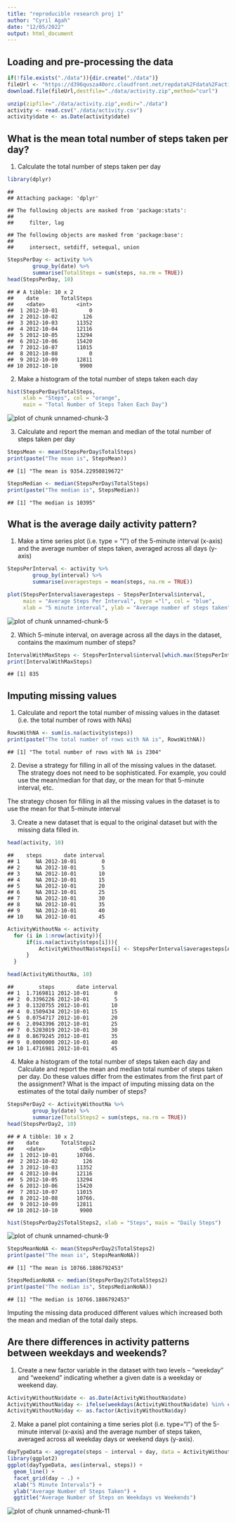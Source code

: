 ```yaml
---
title: "reproducible research proj 1"
author: "Cyril Agah"
date: "12/05/2022"
output: html_document
---
```


## Loading and pre-processing the data



```r
if(!file.exists("./data")){dir.create("./data")}
fileUrl <- "https://d396qusza40orc.cloudfront.net/repdata%2Fdata%2Factivity.zip"
download.file(fileUrl,destfile="./data/activity.zip",method="curl")

unzip(zipfile="./data/activity.zip",exdir="./data")
activity <- read.csv("./data/activity.csv")
activity$date <- as.Date(activity$date)
```


## What is the mean total number of steps taken per day?

1. Calculate the total number of steps taken per day


```r
library(dplyr)
```

```
## 
## Attaching package: 'dplyr'
```

```
## The following objects are masked from 'package:stats':
## 
##     filter, lag
```

```
## The following objects are masked from 'package:base':
## 
##     intersect, setdiff, setequal, union
```

```r
StepsPerDay <- activity %>%
        group_by(date) %>%
        summarise(TotalSteps = sum(steps, na.rm = TRUE))
head(StepsPerDay, 10)
```

```
## # A tibble: 10 x 2
##    date       TotalSteps
##    <date>          <int>
##  1 2012-10-01          0
##  2 2012-10-02        126
##  3 2012-10-03      11352
##  4 2012-10-04      12116
##  5 2012-10-05      13294
##  6 2012-10-06      15420
##  7 2012-10-07      11015
##  8 2012-10-08          0
##  9 2012-10-09      12811
## 10 2012-10-10       9900
```

2. Make a histogram of the total number of steps taken each day


```r
hist(StepsPerDay$TotalSteps, 
     xlab = "Steps", col = "orange", 
     main = "Total Number of Steps Taken Each Day")
```

![plot of chunk unnamed-chunk-3](figure/unnamed-chunk-3-1.png)

3. Calculate and report the meman and median of the total number of steps taken per day


```r
StepsMean <- mean(StepsPerDay$TotalSteps)
print(paste("The mean is", StepsMean))
```

```
## [1] "The mean is 9354.22950819672"
```

```r
StepsMedian <- median(StepsPerDay$TotalSteps)
print(paste("The median is", StepsMedian))
```

```
## [1] "The median is 10395"
```


## What is the average daily activity pattern?

1. Make a time series plot (i.e. type = "l") of the 5-minute interval (x-axis) and the average number of steps taken, averaged across all days (y-axis)


```r
StepsPerInterval <- activity %>%
        group_by(interval) %>%
        summarise(averagesteps = mean(steps, na.rm = TRUE))

plot(StepsPerInterval$averagesteps ~ StepsPerInterval$interval,
     main = "Average Steps Per Interval", type ="l", col = "blue",
     xlab = "5 minute interval", ylab = "Average number of steps taken")
```

![plot of chunk unnamed-chunk-5](figure/unnamed-chunk-5-1.png)

2. Which 5-minute interval, on average across all the days in the dataset, contains the maximum number of steps?


```r
IntervalWithMaxSteps <- StepsPerInterval$interval[which.max(StepsPerInterval$averagesteps)]
print(IntervalWithMaxSteps)
```

```
## [1] 835
```


## Imputing missing values

1. Calculate and report the total number of missing values in the dataset (i.e. the total number of rows with NAs)


```r
RowsWithNA <- sum(is.na(activity$steps))
print(paste("The total number of rows with NA is", RowsWithNA))
```

```
## [1] "The total number of rows with NA is 2304"
```

2. Devise a strategy for filling in all of the missing values in the dataset. The strategy does not need to be sophisticated. 
For example, you could use the mean/median for that day, or the mean for that 5-minute interval, etc.

The strategy chosen for filling in all the missing values in the dataset is to use the mean for that 5-minute interval


3. Create a new dataset that is equal to the original dataset but with the missing data filled in.


```r
head(activity, 10)
```

```
##    steps       date interval
## 1     NA 2012-10-01        0
## 2     NA 2012-10-01        5
## 3     NA 2012-10-01       10
## 4     NA 2012-10-01       15
## 5     NA 2012-10-01       20
## 6     NA 2012-10-01       25
## 7     NA 2012-10-01       30
## 8     NA 2012-10-01       35
## 9     NA 2012-10-01       40
## 10    NA 2012-10-01       45
```

```r
ActivityWithoutNa <- activity
  for (i in 1:nrow(activity)){
      if(is.na(activity$steps[i])){
          ActivityWithoutNa$steps[i] <- StepsPerInterval$averagesteps[ActivityWithoutNa$interval[i] == StepsPerInterval$interval]
      }
  }  

head(ActivityWithoutNa, 10)
```

```
##        steps       date interval
## 1  1.7169811 2012-10-01        0
## 2  0.3396226 2012-10-01        5
## 3  0.1320755 2012-10-01       10
## 4  0.1509434 2012-10-01       15
## 5  0.0754717 2012-10-01       20
## 6  2.0943396 2012-10-01       25
## 7  0.5283019 2012-10-01       30
## 8  0.8679245 2012-10-01       35
## 9  0.0000000 2012-10-01       40
## 10 1.4716981 2012-10-01       45
```

4. Make a histogram of the total number of steps taken each day and Calculate and report the mean and median total number of steps taken per day. Do these values differ from the estimates from the first part of the assignment? What is the impact of imputing missing data on the estimates of the total daily number of steps?


```r
StepsPerDay2 <- ActivityWithoutNa %>%
        group_by(date) %>%
        summarize(TotalSteps2 = sum(steps, na.rm = TRUE))
head(StepsPerDay2, 10)
```

```
## # A tibble: 10 x 2
##    date       TotalSteps2
##    <date>           <dbl>
##  1 2012-10-01      10766.
##  2 2012-10-02        126 
##  3 2012-10-03      11352 
##  4 2012-10-04      12116 
##  5 2012-10-05      13294 
##  6 2012-10-06      15420 
##  7 2012-10-07      11015 
##  8 2012-10-08      10766.
##  9 2012-10-09      12811 
## 10 2012-10-10       9900
```

```r
hist(StepsPerDay2$TotalSteps2, xlab = "Steps", main = "Daily Steps")
```

![plot of chunk unnamed-chunk-9](figure/unnamed-chunk-9-1.png)

```r
StepsMeanNoNA <- mean(StepsPerDay2$TotalSteps2)
print(paste("The mean is", StepsMeanNoNA))
```

```
## [1] "The mean is 10766.1886792453"
```

```r
StepsMedianNoNA <- median(StepsPerDay2$TotalSteps2)
print(paste("The median is", StepsMedianNoNA))
```

```
## [1] "The median is 10766.1886792453"
```
Imputing the missing data produced different values which increased both the mean and median of the total daily steps.



## Are there differences in activity patterns between weekdays and weekends?

1. Create a new factor variable in the dataset with two levels – “weekday” and “weekend” indicating whether a given date is a weekday or weekend day.


```r
ActivityWithoutNa$date <- as.Date(ActivityWithoutNa$date)
ActivityWithoutNa$day <- ifelse(weekdays(ActivityWithoutNa$date) %in% c("Saturday", "Sunday"), "weekend", "weekday")
ActivityWithoutNa$day <- as.factor(ActivityWithoutNa$day)
```

2. Make a panel plot containing a time series plot (i.e. type=“l”) of the 5-minute interval (x-axis) and the average number of steps taken, averaged across all weekday days or weekend days (y-axis).


```r
dayTypeData <- aggregate(steps ~ interval + day, data = ActivityWithoutNa, mean)
library(ggplot2)
ggplot(dayTypeData, aes(interval, steps)) +
  geom_line() +
  facet_grid(day ~ .) +
  xlab("5 Minute Intervals") +
  ylab("Average Number of Steps Taken") +
  ggtitle("Average Number of Steps on Weekdays vs Weekends")
```

![plot of chunk unnamed-chunk-11](figure/unnamed-chunk-11-1.png)


